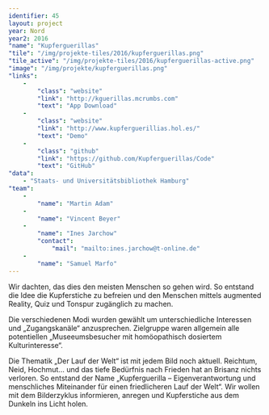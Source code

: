```yaml
---
identifier: 45
layout: project
year: Nord
year2: 2016
"name": "Kupferguerillas"
"tile": "/img/projekte-tiles/2016/kupferguerillas.png"
"tile_active": "/img/projekte-tiles/2016/kupferguerillas-active.png"
"image": "/img/projekte/kupferguerillas.png"
"links":
    -
        "class": "website"
        "link": "http://kguerillas.mcrumbs.com"
        "text": "App Download"
    -
        "class": "website"
        "link": "http://www.kupferguerillias.hol.es/"
        "text": "Demo"
    -
        "class": "github"
        "link": "https://github.com/Kupferguerillas/Code"
        "text": "GitHub"
"data":
    - "Staats- und Universitätsbibliothek Hamburg"
"team":
    -
        "name": "Martin Adam"
    -
        "name": "Vincent Beyer"
    -
        "name": "Ines Jarchow"
        "contact":
            "mail": "mailto:ines.jarchow@t-online.de"
    -
        "name": "Samuel Marfo"
---
```

Wir dachten, das dies den meisten Menschen so gehen wird. So entstand die Idee die Kupferstiche zu befreien und den Menschen mittels augmented Reality, Quiz und Tonspur zugänglich zu machen.

Die verschiedenen Modi wurden gewählt um unterschiedliche  Interessen und „Zugangskanäle“ anzusprechen. Zielgruppe waren  allgemein alle potentiellen „Museeumsbesucher  mit homöopathisch dosiertem Kulturinteresse“.

Die Thematik „Der Lauf der Welt“ ist mit jedem Bild noch aktuell. Reichtum, Neid, Hochmut… und das tiefe Bedürfnis nach Frieden hat an Brisanz nichts verloren. So entstand der Name „Kupferguerilla – Eigenverantwortung und menschliches Miteinander für einen friedlicheren Lauf der Welt“. Wir wollen mit dem Bilderzyklus informieren, anregen und Kupferstiche aus dem Dunkeln ins Licht holen.

